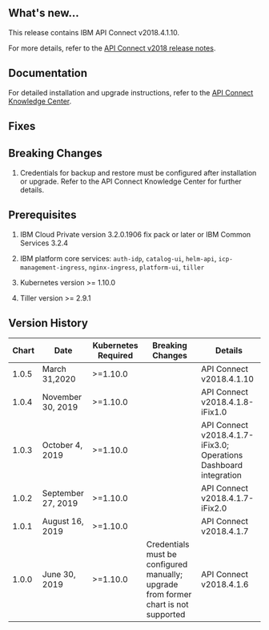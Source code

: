 ## What's new...
This release contains IBM API Connect v2018.4.1.10.

For more details, refer to the [API Connect v2018 release notes](https://www.ibm.com/support/knowledgecenter/en/SSMNED_2018/com.ibm.apic.overview.doc/overview_whatsnew.html).

## Documentation
For detailed installation and upgrade instructions, refer to the [API Connect Knowledge Center](https://www.ibm.com/support/knowledgecenter/en/SSMNED_2018/com.ibm.apic.install.doc/installing_icp.html).

## Fixes

## Breaking Changes

1. Credentials for backup and restore must be configured after installation or upgrade. Refer to the API Connect Knowledge Center for further details.

## Prerequisites

1. IBM Cloud Private version 3.2.0.1906 fix pack or later or IBM Common Services 3.2.4

2. IBM platform core services: `auth-idp`, `catalog-ui`, `helm-api`, `icp-management-ingress`, `nginx-ingress`, `platform-ui`, `tiller`

3. Kubernetes version >= 1.10.0

4. Tiller version >= 2.9.1

## Version History

| Chart | Date                | Kubernetes Required | Breaking Changes                                                                    | Details                                                           |
| ----- | ------------------- | ------------------- | ----------------------------------------------------------------------------------- | ----------------------------------------------------------------- |
| 1.0.5 | March 31,2020       | >=1.10.0            |                                                                                     | API Connect v2018.4.1.10                                          |
| 1.0.4 | November 30, 2019   | >=1.10.0            |                                                                                     | API Connect v2018.4.1.8-iFix1.0                                   |
| 1.0.3 | October 4, 2019     | >=1.10.0            |                                                                                     | API Connect v2018.4.1.7-iFix3.0; Operations Dashboard integration |
| 1.0.2 | September 27, 2019  | >=1.10.0            |                                                                                     | API Connect v2018.4.1.7-iFix2.0                                   |
| 1.0.1 | August 16, 2019     | >=1.10.0            |                                                                                     | API Connect v2018.4.1.7                                           |
| 1.0.0 | June 30, 2019       | >=1.10.0            | Credentials must be configured manually; upgrade from former chart is not supported | API Connect v2018.4.1.6                                           |